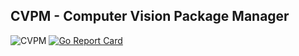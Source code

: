 ## CVPM - Computer Vision Package Manager

![CVPM](https://img.shields.io/github/license/mashape/apistatus.svg)
[![Go Report Card](https://goreportcard.com/badge/github.com/unarxiv/cvpm)](https://goreportcard.com/report/github.com/unarxiv/cvpm)
